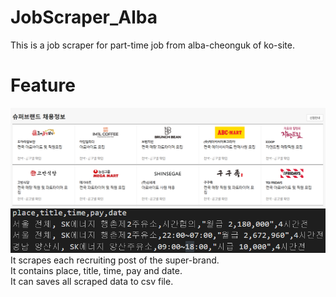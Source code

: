# JobScraper_Alba

This is a job scraper for part-time job from alba-cheonguk of ko-site.

# Feature

<img src="screenshot1.png">
<img src="screenshot2.png">
It scrapes each recruiting post of the super-brand.<br>
It contains place, title, time, pay and date.<br>
It can saves all scraped data to csv file.
